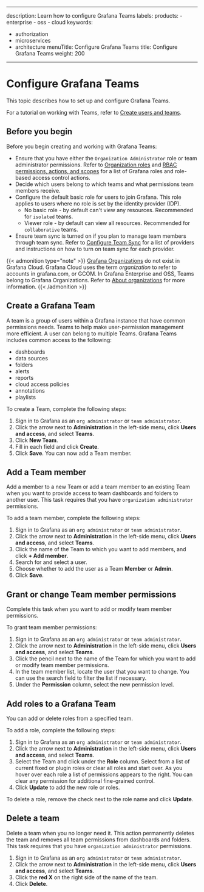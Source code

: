 -----

description: Learn how to configure Grafana Teams
labels:
products:
\- enterprise
\- oss
\- cloud
keywords:

- authorization
- microservices
- architecture
  menuTitle: Configure Grafana Teams
  title: Configure Grafana Teams
  weight: 200

-----

# Configure Grafana Teams

This topic describes how to set up and configure Grafana Teams.

For a tutorial on working with Teams, refer to [Create users and teams](https://grafana.com/tutorials/create-users-and-teams/).

## Before you begin

Before you begin creating and working with Grafana Teams:

- Ensure that you have either the `Organization Administrator` role or team administrator permissions.
  Refer to [Organization roles](https://grafana.com/docs/grafana/\<GRAFANA_VERSION\>/administration/roles-and-permissions/#organization-roles) and [RBAC permissions, actions, and scopes](https://grafana.com/docs/grafana/\<GRAFANA_VERSION\>/administration/roles-and-permissions/access-control/custom-role-actions-scopes/#rbac-permissions-actions-and-scopes) for a list of Grafana roles and role-based access control actions.
- Decide which users belong to which teams and what permissions team members receive.
- Configure the default basic role for users to join Grafana. This role applies to users where no role is set by the identity provider (IDP).
  - No basic role - by default can't view any resources.
    Recommended for `isolated` teams.
  - Viewer role - by default can view all resources. Recommended for `collaborative` teams.
- Ensure team sync is turned on if you plan to manage team members through team sync.
  Refer to [Configure Team Sync](https://grafana.com/docs/grafana/\<GRAFANA_VERSION\>/setup-grafana/configure-security/configure-team-sync/) for a list of providers and instructions on how to turn on team sync for each provider.

<!-- - Turn on nested folders.  __This is a new feature, add when it goes live.__ -->

{{\< admonition type="note" \>}}
[Grafana Organizations](https://grafana.com/docs/grafana/\<GRAFANA_VERSION\>/administration/organization-management/) do not exist in Grafana Cloud.
Grafana Cloud uses the term *organization* to refer to accounts in grafana.com, or GCOM.
In Grafana Enterprise and OSS, Teams belong to Grafana Organizations.
Refer to [About organizations](/docs/grafana/\<GRAFANA_VERSION\>/administration/organization-management/#about-organizations) for more information.
{{\< /admonition \>}}

## Create a Grafana Team

A team is a group of users within a Grafana instance that have common permissions needs. Teams to help make user-permission management more efficient. A user can belong to multiple Teams.
Grafana Teams includes common access to the following:

- dashboards
- data sources
- folders
- alerts
- reports
- cloud access policies
- annotations
- playlists

To create a Team, complete the following steps:

1. Sign in to Grafana as an `org administrator` or `team administrator`.
2. Click the arrow next to **Administration** in the left-side menu, click **Users and access**, and select **Teams**.
3. Click **New Team**.
4. Fill in each field and click **Create**.
5. Click **Save**. You can now add a Team member.

## Add a Team member

Add a member to a new Team or add a team member to an existing Team when you want to provide access to team dashboards and folders to another user. This task requires that you have `organization administrator` permissions.

To add a team member, complete the following steps:

1. Sign in to Grafana as an `org administrator` or `team administrator`.
2. Click the arrow next to **Administration** in the left-side menu, click **Users and access**, and select **Teams**.
3. Click the name of the Team to which you want to add members, and click **+ Add member**.
4. Search for and select a user.
5. Choose whether to add the user as a Team **Member** or **Admin**.
6. Click **Save**.

## Grant or change Team member permissions

Complete this task when you want to add or modify team member permissions.

To grant team member permissions:

1. Sign in to Grafana as an `org administrator` or `team administrator`.
2. Click the arrow next to **Administration** in the left-side menu, click **Users and access**, and select **Teams**.
3. Click the pencil next to the name of the Team for which you want to add or modify team member permissions.
4. In the team member list, locate the user that you want to change. You can use the search field to filter the list if necessary.
5. Under the **Permission** column, select the new permission level.

## Add roles to a Grafana Team

You can add or delete roles from a specified team.

To add a role, complete the following steps:

1. Sign in to Grafana as an `org administrator` or `team administrator`.
2. Click the arrow next to **Administration** in the left-side menu, click **Users and access**, and select **Teams**.
3. Select the Team and click under the **Role** column.
   Select from a list of current fixed or plugin roles or clear all roles and start over.
   As you hover over each role a list of permissions appears to the right.
   You can clear any permission for additional fine-grained control.
4. Click **Update** to add the new role or roles.

To delete a role, remove the check next to the role name and click **Update**.

## Delete a team

Delete a team when you no longer need it. This action permanently deletes the team and removes all team permissions from dashboards and folders. This task requires that you have `organization administrator` permissions.

1. Sign in to Grafana as an `org administrator` or `team administrator`.
2. Click the arrow next to **Administration** in the left-side menu, click **Users and access**, and select **Teams**.
3. Click the **red X** on the right side of the name of the team.
4. Click **Delete**.

<!-- ## Create isolated or collaborative teams

Grafana Teams can either be `isolated` or `collaborative`. Isolated teams can only see their own resources. They can't see other team’s dashboards, data, or alerts. Collaborative teams have access to other team’s resources. Grafana Cloud users must contact Support.

To create an isolated team add the following to the Grafana configuration file:

```ini
auto_assign_org_role = None
role_attribute_path = contains(groups[*], 'admin') && 'Admin' || 'None'
```

To create a collaborative team add the following to the Grafana configuration file:

```ini
auto_assign_org_role = Viewer
role_attribute_path = contains(groups[*], 'admin') && 'Admin' || 'None'
```
You can also use a terraform script as shown in the following example:

```hcl
terraform {
  required_providers {
    grafana = {
      source = "grafana/grafana"
    }
  }
}

provider "grafana" {
  url  = "http://localhost:3000/"
  auth = "admin:admin"
}

resource "grafana_folder" "awesome_folder" {
  title = "Awesome Team Folder"
}


resource "grafana_team" "awesome-team" {
  name  = "Awesome Team"
}

resource "grafana_team_external_group" "awesome-team-group" {
  team_id = grafana_team.awesome-team.id
  groups = [
    "Awesome_group"
  ]
}

resource "grafana_role" "team_role" {
  name  = "team_role"
  uid = "team_role"
  version = 4
  global = true

  permissions {
    action = "datasources:create"
  }

  permissions {
    action = "serviceaccounts:create"
  }

  # below should be deleted after bug fix to view service accounts
  permissions {
    action = "users.roles:read"
    scope = "users:id:*"
  }

}

resource "grafana_role_assignment" "assign_role" {
  role_uid         = grafana_role.team_role.uid
  teams            = [grafana_team.awesome-team.id]
}

resource "grafana_service_account" "awesome_service_account" {
  name        = "awesome_service_account"
  role        = "None"
  is_disabled = false
}

resource "grafana_service_account_permission" "awesome_service_account_permissions" {
  service_account_id = grafana_service_account.awesome_service_account.id

  permissions {
    team_id    = grafana_team.awesome-team.id
    permission = "Admin"
  }
}

resource "grafana_folder_permission" "awesome_folder_permission" {
  folder_uid = grafana_folder.awesome_folder.uid
  permissions {
    team_id    = grafana_team.awesome-team.id
    permission = "Admin"
  }

  permissions {
    user_id = grafana_service_account.awesome_service_account.id
    permission = "Admin"
  }
}
``` -->
